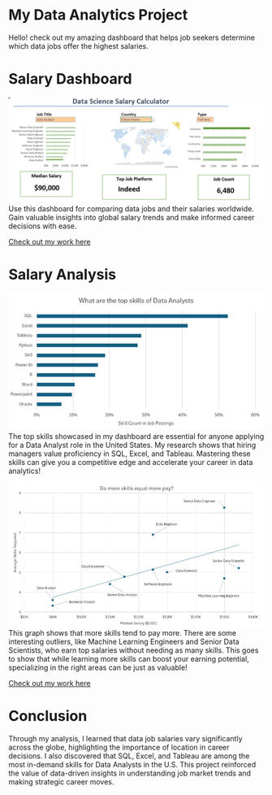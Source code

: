 # My Data Analytics Project
Hello! check out my amazing dashboard that helps job seekers determine which data jobs offer the highest salaries.

# Salary Dashboard

![alt text](Dashboard.png)
Use this dashboard for comparing data jobs and their salaries worldwide. Gain valuable insights into global salary trends and make informed career decisions with ease.

[Check out my work here](Excel%20Project/Project_Dashboard.xlsx)

# Salary Analysis

![alt text](top_skills-2.png)
The top skills showcased in my dashboard are essential for anyone applying for a Data Analyst role in the United States. My research shows that hiring managers value proficiency in SQL, Excel, and Tableau. Mastering these skills can give you a competitive edge and accelerate your career in data analytics!

![alt text](more_skills_more_money-3.png)
This graph shows that more skills tend to pay more. There are some interesting outliers, like Machine Learning Engineers and Senior Data Scientists, who earn top salaries without needing as many skills. This goes to show that while learning more skills can boost your earning potential, specializing in the right areas can be just as valuable!

[Check out my work here](Excel%20Project/Project_Analysis.xlsx)

# Conclusion 

Through my analysis, I learned that data job salaries vary significantly across the globe, highlighting the importance of location in career decisions. I also discovered that SQL, Excel, and Tableau are among the most in-demand skills for Data Analysts in the U.S. This project reinforced the value of data-driven insights in understanding job market trends and making strategic career moves.
